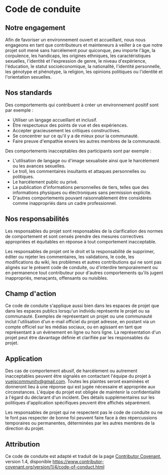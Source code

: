 # Code de conduite

## Notre engagement

Afin de favoriser un environnement ouvert et accueillant, nous nous engageons en tant que contributeurs et mainteneurs à veiller à ce que notre projet soit mené sans harcèlement pour quiconque, peu importe l'âge, la corpulence, les handicaps, les origines ethniques, les caractéristiques sexuelles, l'identité et l'expression de genre, le niveau d'expérience, l'éducation, le statut socioéconomique, la nationalité, l'identité personnelle, les génotype et phénotype, la religion, les opinions politiques ou l'identité et l'orientation sexuelles.

## Nos standards

Des comportements qui contribuent à créer un environnement positif sont par exemple :

- Utiliser un langage accueillant et inclusif.
- Être respectueux des points de vue et des expériences.
- Accepter gracieusement les critiques constructives.
- Se concentrer sur ce qu'il y a de mieux pour la communauté.
- Faire preuve d'empathie envers les autres membres de la communauté.

Des comportements inacceptables des participants sont par exemple :

- L'utilisation de langage ou d'image sexualisée ainsi que le harcèlement ou les avances sexuelles.
- Le troll, les commentaires insultants et attaques personnelles ou politiques.
- Le harcèlement public ou privé.
- La publication d'informations personnelles de tiers, telles que des informations physiques ou électroniques sans permission explicite.
- D'autres comportements pouvant raisonnablement être considérés comme inappropriés dans un cadre professionnel.

## Nos responsabilités

Les responsables du projet sont responsables de la clarification des normes de comportement et sont censés prendre des mesures correctives appropriées et équitables en réponse à tout comportement inacceptable.

Les responsables de projet ont le droit et la responsabilité de supprimer, éditer ou rejeter les commentaires, les validations, le code, les modifications du wiki, les problèmes et autres contributions qui ne sont pas alignés sur le présent code de conduite, ou d'interdire temporairement ou en permanence tout contributeur pour d'autres comportements qu'ils jugent inappropriés, menaçants, offensants ou nuisibles.

## Champ d'action

Ce code de conduite s'applique aussi bien dans les espaces de projet que dans les espaces publics lorsqu'un individu représente le projet ou sa communauté. Exemples de représentant un projet ou une communauté inclut l'utilisation d'un e-mail officiel du projet adresse, en postant via un compte officiel sur les médias sociaux, ou en agissant en tant que représentant à un évènement en ligne ou hors ligne. La représentation d'un projet peut être davantage définie et clarifiée par les responsables du projet.

## Application

Des cas de comportement abusif, de harcèlement ou autrement inacceptables peuvent être signalés en contactant l'équipe du projet à vuejscommunity@gmail.com. Toutes les plaintes seront examinées et donneront lieu à une réponse qui est jugée nécessaire et appropriée aux circonstances. L'équipe du projet est obligée de maintenir la confidentialité à l'égard du déclarant d'un incident. Des détails supplémentaires sur les politiques d'application spécifiques peuvent être affichés séparément.

Les responsables de projet qui ne respectent pas le code de conduite ou ne le font pas respecter de bonne foi peuvent faire face à des répercussions temporaires ou permanentes, déterminées par les autres membres de la direction du projet.

## Attribution

Ce code de conduite est adapté et traduit de la page [Contributor Covenant][homepage], version 1.4, disponible https://www.contributor-covenant.org/version/1/4/code-of-conduct.html

[homepage]: https://www.contributor-covenant.org
